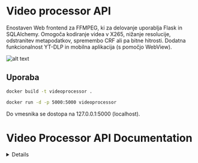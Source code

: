 # Video processor API

Enostaven Web frontend za FFMPEG, ki za delovanje uporablja Flask in SQLAlchemy. Omogoča kodiranje videa v X265, nižanje resolucije, odstranitev metapodatkov, spremembo CRF ali pa bitne hitrosti. Dodatna funkcionalnost YT-DLP in mobilna aplikacija (s pomočjo WebView).

![alt text](https://files.catbox.moe/pqvqav.jpg)


## Uporaba
```bash
docker build -t videoprocessor .
```

```bash
docker run -d -p 5000:5000 videoprocessor
```

Do vmesnika se dostopa na 127.0.0.1:5000 (localhost).



# Video Processor API Documentation
<details>


## Authentication

### 1. Set Username
**Endpoint:**  
`POST /set_username`

**Description:**  
Nastavi uporabniško ime.

**Request:**
- **Headers:**  
  - `Content-Type: application/json`
- **Body:**
  ```json
  {
    "username": "exampleUser"
  }



**Response:**

-   **200 OK – Username set successfully.**
    
    ```json
    {
      "message": "Welcome, exampleUser!"
    }
    
    ```
    
-   **400 Bad Request – Username is missing.**
    
    ```json
    {
      "error": "Username is required"
    }
    
    ```
    

----------

## Video Upload and Processing

### 2. Upload Video

**Endpoint:**  
`POST /upload`

**Description:**  
Naloži video na strežnik.

**Request:**

-   **Headers:**
    -   `Content-Type: multipart/form-data`
-   **Body:**
    -   `file`: Video, ki ga nalagamo.

**Response:**

-   **200 OK – Upload successful.**
    
    ```json
    {
      "video_id": "12345",
      "message": "Upload successful!"
    }
    
    ```
    
-   **403 Forbidden – User is not logged in.**
    
    ```json
    {
      "error": "You must be logged in to upload videos"
    }
    
    ```
    
-   **400 Bad Request – No file uploaded.**
    
    ```json
    {
      "error": "No file provided"
    }
    
    ```
    

----------

### 3. Process Video

**Endpoint:**  
`POST /process/<video_id>`

**Description:**  
Procesira video z izbranimi opcijami.

**Request:**

-   **Headers:**
    -   `Content-Type: application/json`
-   **Body:**
    
    ```json
    {
      "codec": "libx265",
      "resolution": "-2:720",
      "volume": 5,
      "bitrate": 1000,
      "crf": 28,
      "strip_metadata": true
    }
    
    ```
    

**Response:**

-   **200 OK – Processing started successfully.**
    
    ```json
    {
      "message": "Processing started!",
      "download_link": "/download/12345"
    }
    
    ```
    
-   **400 Bad Request – Invalid parameters or missing video.**
    
    ```json
    {
      "error": "Invalid processing options"
    }
    
    ```
    

----------

### 4. Download Processed Video

**Endpoint:**  
`GET /download/<video_id>`

**Description:**  
Omogoči nalaganje procesiranega videa.

**Response:**

-   If successful, returns the processed video file for download.
-   **404 Not Found – Video ID does not exist.**

----------

## YouTube Download

### 5. Download from YouTube

**Endpoint:**  
`POST /youtube_download`

**Description:**  
Naloži video ali audio iz YouTube-a.

**Request:**

-   **Headers:**
    -   `Content-Type: application/json`
-   **Body:**
    
    ```json
    {
      "url": "https://www.youtube.com/watch?v=example",
      "format": "video"
    }
    
    ```
    

**Response:**

-   **200 OK – Download link ready.**
    
    ```json
    {
      "download_link": "/downloads/example.mp4"
    }
    
    ```
    
-   **400 Bad Request – Invalid YouTube URL.**
    
    ```json
    {
      "error": "Invalid URL"
    }
    
    ```
    

----------

## User Authentication & Session

### 6. Login

**Endpoint:**  
`POST /login`

**Description:**  
Prijavi uporabnika z uporabniškim imenom.

**Request:**

-   **Headers:**
    -   `Content-Type: application/x-www-form-urlencoded`
-   **Body:**
    
    ```
    username=exampleUser
    
    ```
    

**Response:**

-   **302 Found** – Redirects to the main page if successful.

----------

### 7. Logout

**Endpoint:**  
`GET /logout`

**Description:**  
Odjavi uporabnika, počisti sejo.

**Response:**

-   **302 Found** – Redirects to the login page.
</details>
